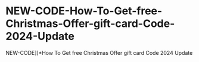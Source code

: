 # NEW-CODE-How-To-Get-free-Christmas-Offer-gift-card-Code-2024-Update
NEW-CODE]]*How To Get free Christmas Offer  gift card Code 2024 Update
